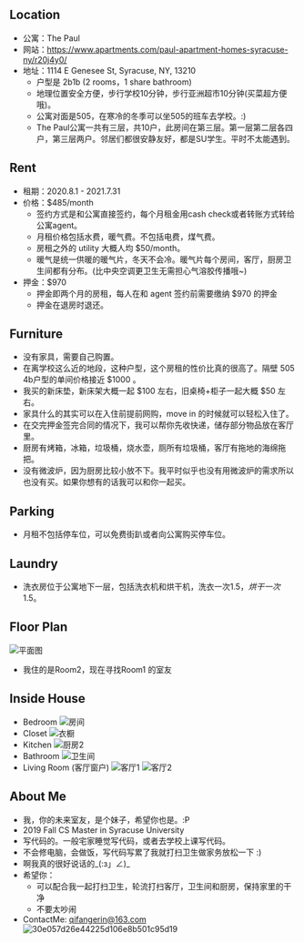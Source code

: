 ## **Location**
* 公寓：The Paul
* 网站：https://www.apartments.com/paul-apartment-homes-syracuse-ny/r20j4y0/
* 地址：1114 E Genesee St, Syracuse, NY, 13210
  * 户型是 2b1b (2 rooms，1 share bathroom)
  * 地理位置安全方便，步行学校10分钟，步行亚洲超市10分钟(买菜超方便哦)。
  * 公寓对面是505，在寒冷的冬季可以坐505的班车去学校。:)
  * The Paul公寓一共有三层，共10户，此房间在第三层。第一层第二层各四户，第三层两户。邻居们都很安静友好，都是SU学生。平时不太能遇到。


## **Rent**
* 租期：2020.8.1 - 2021.7.31
* 价格：$485/month
  * 签约方式是和公寓直接签约，每个月租金用cash check或者转账方式转给公寓agent。
  * 月租价格包括水费，暖气费。不包括电费，煤气费。
  * 房租之外的 utility 大概人均 $50/month。
  * 暖气是统一供暖的暖气片，冬天不会冷。暖气片每个房间，客厅，厨房卫生间都有分布。(比中央空调更卫生无需担心气溶胶传播哦~)
* 押金：$970
  * 押金即两个月的房租，每人在和 agent 签约前需要缴纳 $970 的押金
  * 押金在退房时退还。


## **Furniture**
* 没有家具，需要自己购置。
* 在离学校这么近的地段，这种户型，这个房租的性价比真的很高了。隔壁 505 4b户型的单间价格接近 $1000 。
* 我买的新床垫，新床架大概一起 $100 左右，旧桌椅+柜子一起大概 $50 左右。
* 家具什么的其实可以在入住前提前网购，move in 的时候就可以轻松入住了。
* 在交完押金签完合同的情况下，我可以帮你先收快递，储存部分物品放在客厅里。
* 厨房有烤箱，冰箱，垃圾桶，烧水壶，厕所有垃圾桶，客厅有拖地的海绵拖把。
* 没有微波炉，因为厨房比较小放不下。我平时似乎也没有用微波炉的需求所以也没有买。如果你想有的话我可以和你一起买。


## **Parking**
* 月租不包括停车位，可以免费街趴或者向公寓购买停车位。


## **Laundry**
* 洗衣房位于公寓地下一层，包括洗衣机和烘干机，洗衣一次$1.5，烘干一次$1.5。


## **Floor Plan**
![平面图](https://user-images.githubusercontent.com/38336855/76907639-1f16a580-687d-11ea-92c2-163992e363f2.jpg)
* 我住的是Room2，现在寻找Room1 的室友

## **Inside House**
* Bedroom
![房间](https://user-images.githubusercontent.com/38336855/76910179-b2eb7000-6883-11ea-90de-dd300bb11fcd.jpg)
* Closet
![衣橱](https://user-images.githubusercontent.com/38336855/76907742-6309aa80-687d-11ea-9105-a99645082196.jpg)
* Kitchen
![厨房2](https://user-images.githubusercontent.com/38336855/76910292-02ca3700-6884-11ea-8b4a-f433528a18a9.jpg)
* Bathroom
![卫生间](https://user-images.githubusercontent.com/38336855/76910159-a23afa00-6883-11ea-9b7c-db1daca41e20.jpg)
* Living Room (客厅窗户)
![客厅1](https://user-images.githubusercontent.com/38336855/76910212-cbf42100-6883-11ea-98cd-4af3131b0123.jpg)
![客厅2](https://user-images.githubusercontent.com/38336855/76910215-ce567b00-6883-11ea-91a2-8191ab01015e.jpg)


## **About Me**
* 我，你的未来室友，是个妹子，希望你也是。:P
* 2019 Fall CS Master in Syracuse University
* 写代码的。一般宅家睡觉写代码，或者去学校上课写代码。
* 不会修电脑，会做饭，写代码写累了我就打扫卫生做家务放松一下 :)
* 啊我真的很好说话的_(:з」∠)_
* 希望你：
  * 可以配合我一起打扫卫生，轮流打扫客厅，卫生间和厨房，保持家里的干净
  * 不要太吵闹
* ContactMe: qifangerin@163.com
 ![30e057d26e44225d106e8b501c95d19](https://user-images.githubusercontent.com/38336855/76911170-8127d880-6886-11ea-8e11-beb5bfb2581c.jpg)

